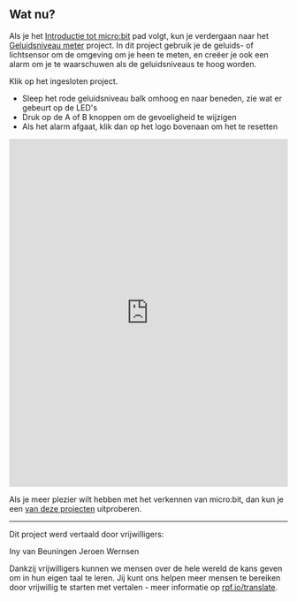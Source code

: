 ## Wat nu?

Als je het [Introductie tot micro:bit](https://projects.raspberrypi.org/nl-NL/raspberrypi/microbit-intro) pad volgt, kun je verdergaan naar het [Geluidsniveau meter](https://projects.raspberrypi.org/nl-NL/projects/sound-meter) project. In dit project gebruik je de geluids- of lichtsensor om de omgeving om je heen te meten, en creëer je ook een alarm om je te waarschuwen als de geluidsniveaus te hoog worden.

Klik op het ingesloten project.

+ Sleep het rode geluidsniveau balk omhoog en naar beneden, zie wat er gebeurt op de LED's
+ Druk op de A of B knoppen om de gevoeligheid te wijzigen
+ Als het alarm afgaat, klik dan op het logo bovenaan om het te resetten

<div style="position:relative;height:0;padding-bottom:125%;overflow:hidden;"><iframe style="position:absolute;top:0;left:0;width:100%;height:100%;" src="https://makecode.microbit.org/---run?id=_h86K9q8Yb49s" allowfullscreen="allowfullscreen" sandbox="allow-popups allow-forms allow-scripts allow-same-origin" frameborder="0"></iframe></div>

Als je meer plezier wilt hebben met het verkennen van micro:bit, dan kun je een [van deze projecten](https://projects.raspberrypi.org/nl-NL/projects?hardware%5B%5D=microbit) uitproberen.

***

Dit project werd vertaald door vrijwilligers:

Iny van Beuningen
Jeroen Wernsen

Dankzij vrijwilligers kunnen we mensen over de hele wereld de kans geven om in hun eigen taal te leren. Jij kunt ons helpen meer mensen te bereiken door vrijwillig te starten met vertalen - meer informatie op [rpf.io/translate](https://rpf.io/translate).